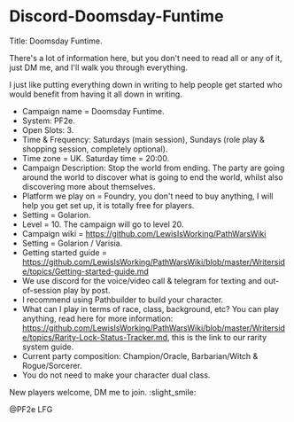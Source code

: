 # Discord-Doomsday-Funtime

Title: Doomsday Funtime.

There's a lot of information here, but you don't need to read all or any of it, just DM me, and I'll walk you through 
everything.

I just like putting everything down in writing to help people get started who would benefit from having it all down 
in writing.

- Campaign name = Doomsday Funtime.
- System: PF2e.
- Open Slots: 3.
- Time & Frequency: Saturdays (main session), Sundays (role play & shopping session, completely optional).
- Time zone = UK. Saturday time = 20:00.
- Campaign Description: Stop the world from ending.
  The party are going around the world to discover what is going to end the world, whilst also discovering more about themselves.
- Platform we play on = Foundry, you don't need to buy anything, I will help you get set up, it is totally free for 
  players.
- Setting = Golarion.
- Level = 10. The campaign will go to level 20.
- Campaign wiki = https://github.com/LewisIsWorking/PathWarsWiki
- Setting = Golarion / Varisia.
- Getting started guide = https://github.com/LewisIsWorking/PathWarsWiki/blob/master/Writerside/topics/Getting-started-guide.md
- We use discord for the voice/video call & telegram for texting and out-of-session play by post.
- I recommend using Pathbuilder to build your character.
- What can I play in terms of race, class, background, etc?
  You can play anything, read here for more information: 
  https://github.com/LewisIsWorking/PathWarsWiki/blob/master/Writerside/topics/Rarity-Lock-Status-Tracker.md, this 
  is the link to our rarity system guide.
- Current party composition: Champion/Oracle, Barbarian/Witch & Rogue/Sorcerer.
- You do not need to make your character dual class.

New players welcome, DM me to join.
:slight_smile:

@PF2e LFG
